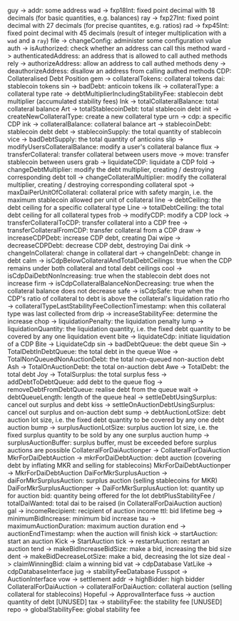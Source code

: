 guy -> addr: some address
wad -> fxp18Int: fixed point decimal with 18 decimals (for basic quantities, e.g. balances)
ray -> fxp27Int: fixed point decimal with 27 decimals (for precise quantites, e.g. ratios)
rad -> fxp45Int: fixed point decimal with 45 decimals (result of integer multiplication with a `wad` and a `ray`)
file -> changeConfig: administer some configuration value
auth -> isAuthorized: check whether an address can call this method
ward -> authenticatedAddress: an address that is allowed to call authed methods
rely -> authorizeAddress: allow an address to call authed methods
deny -> deauthorizeAddress: disallow an address from calling authed methods
CDP: Collateralised Debt Position
gem -> collateralTokens: collateral tokens
dai: stablecoin tokens
sin -> badDebt: anticoin tokens
ilk -> collateralType: a collateral type
rate -> debtMultiplierIncludingStabilityFee: stablecoin debt multiplier (accumulated stability fees)
Ink -> totalCollateralBalance: total collateral balance
Art -> totalStablecoinDebt: total stablecoin debt
init -> createNewCollateralType: create a new collateral type
urn -> cdp: a specific CDP
ink -> collateralBalance: collateral balance
art -> stablecoinDebt: stablecoin debt
debt -> stablecoinSupply: the total quantity of stablecoin
vice -> badDebtSupply: the total quantity of anticoins
slip -> modifyUsersCollateralBalance: modify a user's collateral balance
flux -> transferCollateral: transfer collateral between users
move -> move: transfer stablecoin between users
grab -> liquidateCDP: liquidate a CDP
fold -> changeDebtMultiplier: modify the debt multiplier, creating / destroying corresponding debt
toll -> changeCollateralMultiplier: modify the collateral multiplier, creating / destroying corresponding collateral
spot -> maxDaiPerUnitOfCollateral: collateral price with safety margin, i.e. the maximum stablecoin allowed per unit of collateral
line -> debtCeiling: the debt ceiling for a specific collateral type
Line -> totalDebtCeiling: the total debt ceiling for all collateral types
frob -> modifyCDP: modify a CDP
lock -> transferCollateralToCDP: transfer collateral into a CDP
free -> transferCollateralFromCDP: transfer collateral from a CDP
draw -> increaseCDPDebt: increase CDP debt, creating Dai
wipe -> decreaseCDPDebt: decrease CDP debt, destroying Dai
dink -> changeInCollateral: change in collateral
dart -> changeInDebt: change in debt
calm -> isCdpBelowCollateralAndTotalDebtCeilings: true when the CDP remains under both collateral and total debt ceilings
cool -> isCdpDaiDebtNonIncreasing: true when the stablecoin debt does not increase
firm -> isCdpCollateralBalanceNonDecreasing: true when the collateral balance does not decrease
safe -> isCdpSafe: true when the CDP's ratio of collateral to debt is above the collateral's liquidation ratio
rho -> collateralTypeLastStabilityFeeCollectionTimestamp: when this collateral type was last collected from
drip -> increaseStabilityFee: determine the increase
chop -> liquidationPenalty: the liquidation penalty
lump -> liquidationQuantity: the liquidation quantity, i.e. the fixed debt quantity to be covered by any one liquidation event
bite -> liquidateCdp: initiate liquidation of a CDP
Bite -> LiquidateCdp
sin -> badDebtQueue: the debt queue
Sin -> TotalDebtInDebtQueue: the total debt in the queue
Woe -> TotalNonQueuedNonAuctionDebt: the total non-queued non-auction debt
Ash -> TotalOnAuctionDebt: the total on-auction debt
Awe -> TotalDebt: the total debt
Joy -> TotalSurplus: the total surplus
fess -> addDebtToDebtQueue: add debt to the queue
flog -> removeDebtFromDebtQueue: realise debt from the queue
wait -> debtQueueLength: length of the queue
heal -> settleDebtUsingSurplus: cancel out surplus and debt
kiss -> settleOnAuctionDebtUsingSurplus: cancel out surplus and on-auction debt
sump -> debtAuctionLotSize: debt auction lot size, i.e. the fixed debt quantity to be covered by any one debt auction
bump -> surplusAuctionLotSize: surplus auction lot size, i.e. the fixed surplus quantity to be sold by any one surplus auction
hump -> surplusAuctionBuffer: surplus buffer, must be exceeded before surplus auctions are possible
CollateralForDaiAuctionper -> CollateralForDaiAuction
MkrForDaiDebtAuction -> mkrForDaiDebtAuction: debt auction (covering debt by inflating MKR and selling for stablecoins)
MkrForDaiDebtAuctionper -> MkrForDaiDebtAuction
DaiForMkrSurplusAuction -> daiForMkrSurplusAuction: surplus auction (selling stablecoins for MKR)
DaiForMkrSurplusAuctionper -> DaiForMkrSurplusAuction
lot: quantity up for auction
bid: quantity being offered for the lot
debtPlusStabilityFee / totalDaiWanted: total dai to be raised (in CollateralForDaiAuction auction)
gal -> incomeRecipient: recipient of auction income
ttl: bid lifetime
beg -> minimumBidIncrease: minimum bid increase
tau -> maximumAuctionDuration: maximum auction duration
end -> auctionEndTimestamp: when the auction will finish
kick -> startAuction: start an auction
Kick -> StartAuction
tick -> restartAuction: restart an auction
tend -> makeBidIncreaseBidSize: make a bid, increasing the bid size
dent -> makeBidDecreaseLotSize: make a bid, decreasing the lot size
deal -> claimWinningBid: claim a winning bid
vat -> cdpDatabase
VatLike -> cdpDatabaseInterface
jug -> stabilityFeeDatabase
Fusspot -> AuctionInterface
vow -> settlement
addr -> highBidder: high bidder
CollateralForDaiAuction -> collateralForDaiAuction: collateral auction (selling collateral for stablecoins)
Hopeful -> ApprovalInterface
fuss -> auction
quantity of debt
[UNUSED] tax -> stabilityFee: the stability fee
[UNUSED] repo -> globalStabilityFee: global stability fee
